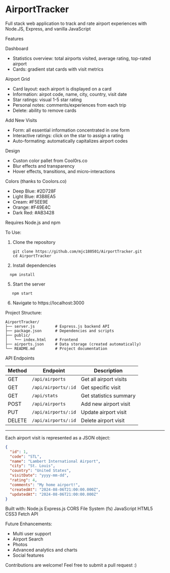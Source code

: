 # AirportTracker
Full stack web application to track and rate airport experiences with Node.JS, Express, and vanilla JavaScript

Features

Dashboard 
- Statistics overview: total airports visited, average rating, top-rated airport
- Cards: gradient stat cards with visit metrics

Airport Grid
- Card layout: each airport is displayed on a card
- Information: airpot code, name, city, country, visit date
- Star ratings: visual 1-5 star rating
- Personal notes: comments/experiences from each trip
- Delete: ability to remove cards

Add New Visits 
- Form: all essential information concentrated in one form
- Interactive ratings: click on the star to assign a rating
- Auto-formating: automatically capitalizes airport codes

Design
- Custon color pallet from Cool0rs.co
- Blur effects and transparency
- Hover effects, transitions, and micro-interactions

Colors (thanks to Coolors.co)
- Deep Blue: #2D728F
- Light Blue: #3B8EA5
- Cream: #F5EE9E
- Orange: #F49E4C
- Dark Red: #AB3428

Requires Node.js and npm

To Use:

1. Clone the repository
   ```text
   git clone https://github.com/mjc180501/AirportTracker.git
   cd AirportTracker
   ```

3. Install dependencies
 ```text
   npm install
  ```
5. Start the server
```text
   npm start
  ```
6. Navigate to https://localhost:3000

Project Structure:

```text
AirportTracker/
├── server.js         # Express.js backend API
├── package.json      # Dependencies and scripts
├── public/
│   └── index.html    # Frontend
├── airports.json     # Data storage (created automatically)
└── README.md         # Project documentation

```

API Endpoints

| Method | Endpoint              | Description               |
|--------|-----------------------|---------------------------|
| GET    | `/api/airports`       | Get all airport visits    |
| GET    | `/api/airports/:id`   | Get specific visit        |
| GET    | `/api/stats`          | Get statistics summary    |
| POST   | `/api/airports`       | Add new airport visit     |
| PUT    | `/api/airports/:id`   | Update airport visit      |
| DELETE | `/api/airports/:id`   | Delete airport visit      |

---

Each airport visit is represented as a JSON object:

```json
{
  "id": 1,
  "code": "STL",
  "name": "Lambert International Airport",
  "city": "St. Louis",
  "country": "United States",
  "visitDate": "yyyy-mm-dd",
  "rating": 4,
  "comments": "My home airport!",
  "createdAt": "2024-08-06T21:00:00.000Z",
  "updatedAt": "2024-08-06T21:00:00.000Z"
}
```


Built with: 
Node.js
Express.js
CORS
File System (fs)
JavaScript
HTML5
CSS3
Fetch API


Future Enhancements:
- Multi user support
- Airport Search
- Photos
- Advanced analytics and charts
- Social features

Contributions are welcome! Feel free to submit a pull request :)

